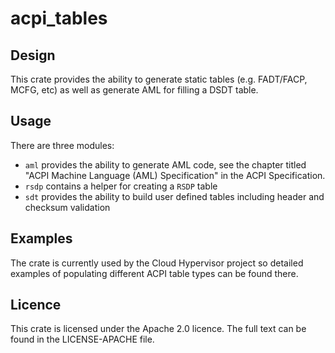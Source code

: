 # acpi_tables

## Design

This crate provides the ability to generate static tables (e.g. FADT/FACP,
MCFG, etc) as well as generate AML for filling a DSDT table.

## Usage

There are three modules:

* `aml` provides the ability to generate AML code, see the chapter titled "ACPI
  Machine Language (AML) Specification" in the ACPI Specification.
* `rsdp` contains a helper for creating a `RSDP` table
* `sdt` provides the ability to build user defined tables including header and
  checksum validation

## Examples

The crate is currently used by the Cloud Hypervisor project so detailed
examples of populating different ACPI table types can be found there.


## Licence

This crate is licensed under the Apache 2.0 licence. The full text can be found
in the LICENSE-APACHE file.
